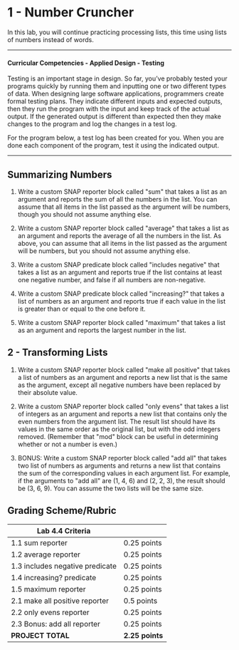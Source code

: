# 1 - Number Cruncher

In this lab, you will continue practicing processing lists, this time using lists of numbers instead of words.

---

#### Curricular Competencies - Applied Design - Testing

Testing is an important stage in design. So far, you’ve probably tested your programs quickly by running them and inputting one or two different types of data. When designing large software applications, programmers create formal testing plans. They indicate different inputs and expected outputs, then they run the program with the input and keep track of the actual output. If the generated output is different than expected then they make changes to the program and log the changes in a test log.

For the program below, a test log has been created for you. When you are done each component of the program, test it using the indicated output.

---

## Summarizing Numbers

1.  Write a custom SNAP reporter block called "sum" that takes a list as an argument and reports the sum of all the numbers in the list.  You can assume that all items in the list passed as the argument will be numbers, though you should not assume anything else.

2.  Write a custom SNAP reporter block called "average" that takes a list as an argument and reports the average of all the numbers in the list.  As above, you can assume that all items in the list passed as the argument will be numbers, but you should not assume anything else.

3.  Write a custom SNAP predicate block called "includes negative" that takes a list as an argument and reports true if the list contains at least one negative number, and false if all numbers are non-negative.

4.  Write a custom SNAP predicate block called "increasing?" that takes a list of numbers as an argument and reports true if each value in the list is greater than or equal to the one before it.

5.  Write a custom SNAP reporter block called "maximum" that takes a list as an argument and reports the largest number in the list.

## 2 - Transforming Lists

1.  Write a custom SNAP reporter block called "make all positive" that takes a list of numbers as an argument and reports a new list that is the same as the argument, except all negative numbers have been replaced by their absolute value.  

2.  Write a custom SNAP reporter block called "only evens" that takes a list of integers as an argument and reports a new list that contains only the even numbers from the argument list.  The result list should have its values in the same order as the original list, but with the odd integers removed.  (Remember that "mod" block can be useful in determining whether or not a number is even.)

3.  BONUS: Write a custom SNAP reporter block called "add all" that takes two list of numbers as arguments and returns a new list that contains the sum of the corresponding values in each argument list.  For example, if the arguments to "add all" are (1, 4, 6) and (2, 2, 3), the result should be (3, 6, 9).  You can assume the two lists will be the same size.

## Grading Scheme/Rubric

| **Lab 4.4 Criteria**                                   |                 |
| ------------------------------------------------------ | --------------- |
| 1.1 sum reporter                                       | 0.25 points     |
| 1.2 average reporter                                   | 0.25 points     |
| 1.3 includes negative predicate                        | 0.25 points     |
| 1.4 increasing? predicate                              | 0.25 points     |
| 1.5 maximum reporter                                   | 0.25 points     |
| 2.1 make all positive reporter                         | 0.5 points      |
| 2.2 only evens reporter                                | 0.25 points     |
| 2.3 Bonus: add all reporter                            | 0.25 points     |
| **PROJECT TOTAL**                                      | **2.25 points** |
